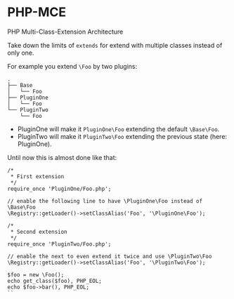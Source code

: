 PHP-MCE
=======

PHP Multi-Class-Extension Architecture

Take down the limits of `extends` for extend with multiple classes instead of only one.

For example you extend `\Foo` by two plugins:

```
.
├── Base
│   └── Foo
├── PluginOne
│   └── Foo
└── PluginTwo
    └── Foo
```

- PluginOne will make it `PluginOne\Foo` extending the default `\Base\Foo`.
- PluginTwo will make it `PluginTwo\Foo` extending the previous state (here: PluginOne).

Until now this is almost done like that:

```
/*
 * First extension
 */
require_once 'PluginOne/Foo.php';

// enable the following line to have \PluginOne\Foo instead of \Base\Foo
\Registry::getLoader()->setClassAlias('Foo', '\PluginOne\Foo');

/*
 * Second extension
 */
require_once 'PluginTwo/Foo.php';

// enable the next to even extend it twice and use \PluginTwo\Foo
\Registry::getLoader()->setClassAlias('Foo', '\PluginTwo\Foo');

$foo = new \Foo();
echo get_class($foo), PHP_EOL;
echo $foo->bar(), PHP_EOL;
``

